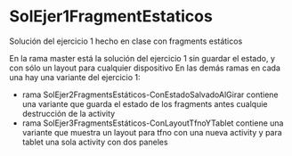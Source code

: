 # SolEjer1FragmentEstaticos
Solución del ejercicio 1 hecho en clase con fragments estáticos

En la rama master está la solución del ejercicio 1 sin guardar el estado, y con sólo un layout para cualquier dispositivo
En las demás ramas en cada una hay una variante del ejercicio 1:
- rama SolEjer2FragmentsEstáticos-ConEstadoSalvadoAlGirar   contiene una variante que guarda el estado de los fragments antes cualquie destrucción de la activity
- rama SolEjer3FragmentsEstáticos-ConLayoutTfnoYTablet  contiene una variante que muestra un layout para tfno con una nueva activity y para tablet una sola activity con dos paneles

